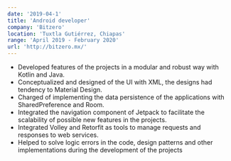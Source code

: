 ```yaml
---
date: '2019-04-1'
title: 'Android developer'
company: 'Bitzero'
location: 'Tuxtla Gutiérrez, Chiapas'
range: 'April 2019 - February 2020'
url: 'http://bitzero.mx/'
---
```


- Developed features of the projects in a modular and robust way with Kotlin and Java.
- Conceptualized and designed of the UI with XML, the designs had tendency to Material Design.
- Charged of implementing the data persistence of the applications with SharedPreference and Room.
- Integrated the navigation component of Jetpack to facilitate the scalability of possible new features in the projects.
- Integrated Volley and Retorfit as tools to manage requests and responses to web services.
- Helped to solve logic errors in the code, design patterns and other implementations during the development of the projects
